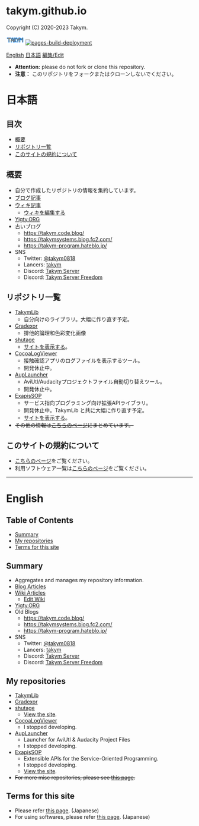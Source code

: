 # takym.github.io
Copyright (C) 2020-2023 Takym.

![Takym](./assets/images/TakymLogo.png)
[![pages-build-deployment](https://github.com/Takym/takym.github.io/actions/workflows/pages/pages-build-deployment/badge.svg)](https://github.com/Takym/takym.github.io/actions/workflows/pages/pages-build-deployment)

[English](#en)
[日本語](#ja)
[編集/Edit](https://github.com/Takym/takym.github.io/)

* **Attention:** please do not fork or clone this repository.
* **注意：** このリポジトリをフォークまたはクローンしないでください。

# 日本語 <a id="ja"></a>
## 目次
* [概要](#ja_summary)
* [リポジトリ一覧](#ja_repos)
* [このサイトの規約について](#ja_terms)

## 概要 <a id="ja_summary"></a>
* 自分で作成したリポジトリの情報を集約しています。
* [ブログ記事](https://takym.github.io/blog/tags.html)
* [ウィキ記事](https://takym.github.io/wiki/README.html)
	* [ウィキを編集する](https://github.com/Takym/shutage/wiki)
* [Yigty.ORG](https://github.com/YigtyORG/Yigty.ORG)
* 古いブログ
	* <https://takym.code.blog/>
	* <https://takymsystems.blog.fc2.com/>
	* <https://takym-program.hateblo.jp/>
* SNS
	* Twitter: [@takym0818](https://twitter.com/takym0818)
	* Lancers: [takym](https://www.lancers.jp/profile/takym)
	* Discord: [Takym Server](https://discord.gg/ph9sQdY2NA)
	* Discord: [Takym Server Freedom](https://discord.gg/tUZUNqKJ6r)

## リポジトリ一覧 <a id="ja_repos"></a>
* [TakymLib](https://github.com/YigtyORG/TakymLib)
	* 自分向けのライブラリ。大幅に作り直す予定。
* [Gradexor](https://github.com/Takym/Gradexor)
	* 排他的論理和色彩変化画像
* [shutage](https://github.com/Takym/shutage)
	* [サイトを表示する](https://takym.github.io/blog/shutage)。
* [CocoaLogViewer](https://github.com/YigtyORG/CocoaLogViewer)
	* 接触確認アプリのログファイルを表示するツール。
	* 開発休止中。
* [AupLauncher](https://github.com/Takym/AupLauncher)
	* AviUtl/Audacityプロジェクトファイル自動切り替えツール。
	* 開発休止中。
* [ExapisSOP](https://github.com/Takym/ExapisSOP)
	* サービス指向プログラミング向け拡張APIライブラリ。
	* 開発休止中。TakymLib と共に大幅に作り直す予定。
	* [サイトを表示する](https://takym.github.io/ExapisSOP)。
* ~~その他の情報は[こちらのページ](./repos.md)にまとめています。~~

## このサイトの規約について <a id="ja_terms"></a>
* [こちらのページ](./LICENSE.md)をご覧ください。
* 利用ソフトウェア一覧は[こちらのページ](./THIRD_PARTY_NOTICE.md)をご覧ください。

---

# English <a id="en"></a>
## Table of Contents
* [Summary](#en_summary)
* [My repositories](#en_repos)
* [Terms for this site](#en_terms)

## Summary <a id="en_summary"></a>
* Aggregates and manages my repository information.
* [Blog Articles](https://takym.github.io/blog/tags.html)
* [Wiki Articles](https://takym.github.io/wiki/README.html)
	* [Edit Wiki](https://github.com/Takym/shutage/wiki)
* [Yigty.ORG](https://github.com/YigtyORG/Yigty.ORG)
* Old Blogs
	* <https://takym.code.blog/>
	* <https://takymsystems.blog.fc2.com/>
	* <https://takym-program.hateblo.jp/>
* SNS
	* Twitter: [@takym0818](https://twitter.com/takym0818)
	* Lancers: [takym](https://www.lancers.jp/profile/takym)
	* Discord: [Takym Server](https://discord.gg/ph9sQdY2NA)
	* Discord: [Takym Server Freedom](https://discord.gg/tUZUNqKJ6r)

## My repositories <a id="en_repos"></a>
* [TakymLib](https://github.com/YigtyORG/TakymLib)
* [Gradexor](https://github.com/Takym/Gradexor)
* [shutage](https://github.com/Takym/shutage)
	* [View the site](https://takym.github.io/blog/shutage).
* [CocoaLogViewer](https://github.com/YigtyORG/CocoaLogViewer)
	* I stopped developing.
* [AupLauncher](https://github.com/Takym/AupLauncher)
	* Launcher for AviUtl & Audacity Project Files
	* I stopped developing.
* [ExapisSOP](https://github.com/Takym/ExapisSOP)
	* Extensible APIs for the Service-Oriented Programming.
	* I stopped developing.
	* [View the site](https://takym.github.io/ExapisSOP).
* ~~For more misc repositories, please see [this page](./repos.md).~~

## Terms for this site <a id="en_terms"></a>
* Please refer [this page](./LICENSE.md). (Japanese)
* For using softwares, please refer [this page](./THIRD_PARTY_NOTICE.md). (Japanese)
